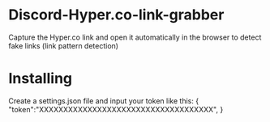 # Discord-Hyper.co-link-grabber
Capture the Hyper.co link and open it automatically in the browser to detect fake links (link pattern detection) 
# Installing 
Create a settings.json file and input your token like this: { "token":"XXXXXXXXXXXXXXXXXXXXXXXXXXXXXXXXXXXX", }
